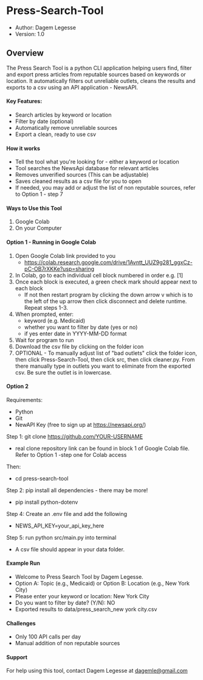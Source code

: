 # Press-Search-Tool
- Author: Dagem Legesse
- Version: 1.0
## Overview
The Press Search Tool is a python CLI application helping users find, filter and export press articles from reputable sources based on keywords or location. It automatically filters out unreliable outlets, cleans the results and exports to a csv using an API application - NewsAPI. 

#### Key Features:
- Search articles by keyword or location
- Filter by date (optional)
- Automatically remove unreliable sources
- Export a clean, ready to use csv

#### How it works
- Tell the tool what you're looking for - either a keyword or location
- Tool searches the NewsApi database for relevant articles
- Removes unverified sources (This can be adjustable)
- Saves cleaned results as a csv file for you to open
- If needed, you may add or adjust the list of non reputable sources, refer to Option 1 - step 7

#### Ways to Use this Tool
1. Google Colab
2. On your Computer

#### Option 1 - Running in Google Colab
1. Open Google Colab link provided to you
    - https://colab.research.google.com/drive/1Avntt_UUZ9g281_ggxCz-pC-OB7rXKKe?usp=sharing
2. In Colab, go to each individual cell block numbered in order e.g. [1]
3. Once each block is executed, a green check mark should appear next to each block
    - If not then restart program by clicking the down arrow v which is to the left of the up arrow then click disconnect and delete runtime. Repeat steps 1-3.
4. When prompted, enter:
    - keyword (e.g. Medicaid)
    - whether you want to filter by date (yes or no)
    - if yes enter date in YYYY-MM-DD format
5. Wait for program to run
6. Download the csv file by clicking on the folder icon
7. OPTIONAL - To manually adjust list of "bad outlets" click the folder icon, then click Press-Search-Tool, then click src, then click cleaner.py. From there manually type in outlets you want to eliminate from the exported csv. Be sure the outlet is in lowercase.

#### Option 2
Requirements:
- Python
- Git
- NewAPI Key (free to sign up at https://newsapi.org/)

Step 1:
git clone https://github.com/YOUR-USERNAME 
- real clone repository link can be found in block 1 of Google Colab file. Refer to Option 1 -step one for Colab access

Then:
- cd press-search-tool

Step 2:
pip install all dependencies - there may be more!
- pip install python-dotenv

Step 4:
Create an .env file and add the following
- NEWS_API_KEY=your_api_key_here

Step 5:
run python src/main.py into terminal
- A csv file should appear in your data folder.

#### Example Run
- Welcome to Press Search Tool by Dagem Legesse.
- Option A: Topic (e.g., Medicaid) or Option B: Location (e.g., New York City)
- Please enter your keyword or location: New York City
- Do you want to filter by date? (Y/N): NO
- Exported results to data/press_search_new york city.csv

#### Challenges
- Only 100 API calls per day
- Manual addition of non reputable sources


#### Support 
For help using this tool, contact Dagem Legesse at dagemle@gmail.com








